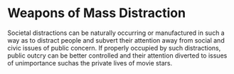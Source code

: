 # Weapons of Mass Distraction

Societal distractions can be naturally occurring or manufactured in such a way as to distract people and subvert their attention away from social and civic issues of public concern. If properly occupied by such distractions, public outcry can be better controlled and their attention diverted to issues of unimportance suchas the private lives of movie stars.
